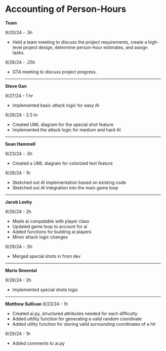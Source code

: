 # Accounting of Person-Hours

**Team**

9/20/24 - .5h

- Held a team meeting to discuss the project requirements, create a high-level project design, determine person-hour estimates, and assign tasks.

9/26/24 - .25h

- GTA meeting to discuss project progress.

---

**Steve Gan**

9/27/24 - 1 hr
- Implemented basic attack logic for easy AI

9/28/24 - 2.5 hr
- Created UML diagram for the special shot feature
- Implemented the attack logic for medium and hard AI
---

**Sean Hammell**

9/23/24 - .5h

- Created a UML diagram for colorized text feature

9/26/24 - 1h

- Sketched out AI implementation based on existing code
- Sketched out AI integration into the main game loop

---

**Jacob Leehy**

9/26/24 - 2h

- Made ai compatable with player class
- Updated game loop to account for ai
- Added functions for building ai players
- Minor attack logic changes

9/29/24 - .5h

- Merged special shots in from dev

---

**Mario Simental**

9/28/24 - 2h

- Implemented special shots logic

---

**Matthew Sullivan**
9/23/24 - 1h
- Created ai.py, structured attributes needed for each difficulty
- Added ultility function for generating a valid random coordinate
- Added ulility function for storing valid surrounding coordinates of a hit

9/29/24 - 1h
- Added comments to ai.py
